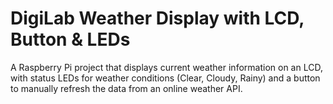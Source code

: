 # DigiLab Weather Display with LCD, Button & LEDs

A Raspberry Pi project that displays current weather information on an LCD, with status LEDs for weather conditions (Clear, Cloudy, Rainy) and a button to manually refresh the data from an online weather API.
